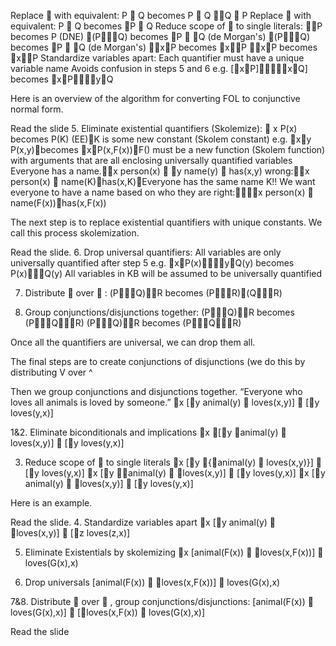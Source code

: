 ﻿Replace  with equivalent: P  Q	 becomes  P  Q Q  P
Replace  with equivalent: P  Q	 becomes P  Q
Reduce scope of  to single literals:
	P		becomes P	   (DNE)
	(PQ)	becomes P  Q	   (de Morgan's)
	(PQ)	becomes P  Q	   (de Morgan's)
	xP		becomes xP
	xP		becomes xP
Standardize variables apart:
Each quantifier must have a unique variable name
Avoids confusion in steps 5 and 6
e.g. [xP]xQ]	becomes xPyQ


Here is an overview of the algorithm for converting FOL to conjunctive normal form.

Read the slide
5. Eliminate existential quantifiers (Skolemize):
	 x P(x)	becomes   P(K)	(EE)K is some new constant (Skolem constant)
e.g. xy P(x,y)becomes  xP(x,F(x))F() must be a new function (Skolem function) with arguments that are all enclosing universally quantified variables 
Everyone has a name.x person(x)  y name(y)  has(x,y)
	wrong:x person(x)  name(K)has(x,K)Everyone has the same name K!!
	We want everyone to have a name based on who they are
	right:x person(x)  name(F(x))has(x,F(x))


The next step is to replace existential quantifiers with unique constants. We call this process skolemization.

Read the slide.
6. Drop universal quantifiers:
All variables are only universally quantified after step 5
e.g. xP(x)yQ(y) becomes P(x)Q(y)
All variables in KB will be assumed to be universally quantified

7. Distribute  over  :
	(PQ)R becomes (PR)(QR)

8. Group conjunctions/disjunctions together:
	(PQ)R becomes (PQR)
	(PQ)R becomes (PQR)


Once all the quantifiers are universal, we can drop them all.

The final steps are to create conjunctions of disjunctions (we do this by distributing V over ^

Then we group conjunctions and disjunctions together.
“Everyone who loves all animals is loved by someone.”
	x [y animal(y)  loves(x,y)]  [y loves(y,x)]

1&2. Eliminate biconditionals and implications
	x [y animal(y)  loves(x,y)]  [y loves(y,x)]

3. Reduce scope of  to single literals
	x [y {animal(y)  loves(x,y)}]  [y loves(y,x)]
	x [y animal(y)  loves(x,y)]  [y loves(y,x)]
	x [y animal(y)  loves(x,y)]  [y loves(y,x)]

Here is an example.

Read the slide.
4. Standardize variables apart
	x [y animal(y)  loves(x,y)]  [z loves(z,x)]

5. Eliminate Existentials by skolemizing
	x [animal(F(x))  loves(x,F(x))]  loves(G(x),x)

6. Drop universals
	[animal(F(x))  loves(x,F(x))]  loves(G(x),x)

7&8. Distribute  over  , group conjunctions/disjunctions:
	[animal(F(x))  loves(G(x),x)]  [loves(x,F(x))  loves(G(x),x)]


Read the slide